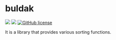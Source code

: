 # buldak

![](https://img.shields.io/badge/language-Rust-red) ![](https://img.shields.io/badge/version-0.0.4-brightgreen) [![GitHub license](https://img.shields.io/badge/license-MIT-blue.svg)](https://github.com/myyrakle/buldak/blob/master/LICENSE)

It is a library that provides various sorting functions.